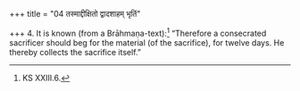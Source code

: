 +++
title = "04 तस्माद्दीक्षितो द्वादशाहम् भृतिं"

+++
4. It is known (from a Brāhmaṇa-text):[^1] “Therefore a consecrated sacrificer should beg for the material (of the sacrifice), for twelve days. He thereby collects the sacrifice itself.”


[^1]: KS XXIII.6. 
